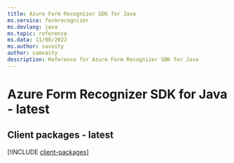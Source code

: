 ```yaml
---
title: Azure Form Recognizer SDK for Java
ms.service: formrecognizer
ms.devlang: java
ms.topic: reference
ms.data: 11/08/2022
ms.author: savaity
author: samvaity
description: Reference for Azure Form Recognizer SDK for Java
---
```

# Azure Form Recognizer SDK for Java - latest

## Client packages - latest
[!INCLUDE [client-packages](form-recognizer-client-index.md)]